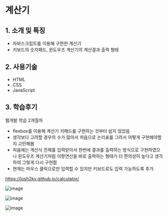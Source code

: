 # 계산기

## 1. 소개 및 특징
- 자바스크립트를 이용해 구현한 계산기
- 키보드의 숫자패드, 윈도우즈 계산기의 계산결과 출력 형태

## 2. 사용기술
- HTML
- CSS
- JavaScript

## 3. 학습후기
웹개발 학습 2개월차
- flexbox를 이용해 계산기 키패드를 구현하는 것부터 쉽지 않았음
- 생각보다 고려할 경우의 수가 많아서 처음으로 논리표를 그려서 어떻게 구현해야할 지 고민해봄
- 처음에는 계산식 전체를 입력받아서 한번에 결과를 출력하는 방식으로 구현하였으나 윈도우즈 계산기처럼 이항연산을 바로 출력하는 형태가 더 편의성이 높다고 생각하여 그렇게 다시 구현함
- 현재는 마우스 클릭으로만 입력할 수 있지만 키보드로도 입력 가능하도록 추가


https://josh2kv.github.io/calculator/

![image](https://user-images.githubusercontent.com/79514508/113465581-b7d18200-93fa-11eb-9532-9f0e9fe12348.png)

![image](https://user-images.githubusercontent.com/79514508/113465349-e4849a00-93f8-11eb-9156-70933fc5a116.png)

![image](https://user-images.githubusercontent.com/79514508/113094616-f7e30a00-922c-11eb-8128-9636c91d5fa0.png)
